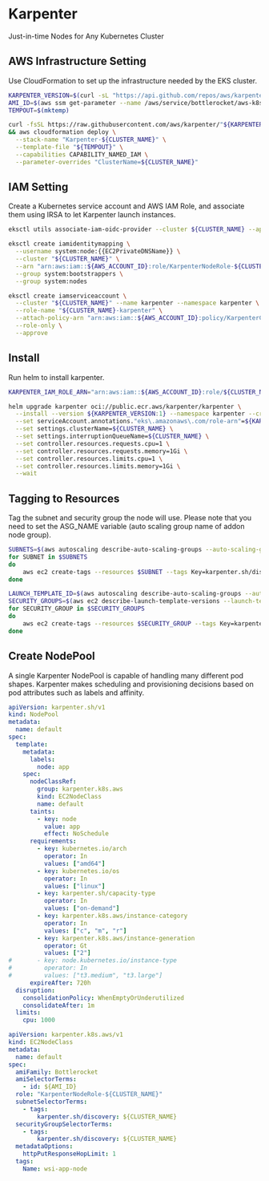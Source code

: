 # Karpenter
Just-in-time Nodes for Any Kubernetes Cluster
## AWS Infrastructure Setting
Use CloudFormation to set up the infrastructure needed by the EKS cluster. 
``` bash
KARPENTER_VERSION=$(curl -sL "https://api.github.com/repos/aws/karpenter/releases/latest" | jq -r ".tag_name")
AMI_ID=$(aws ssm get-parameter --name /aws/service/bottlerocket/aws-k8s-1.31/x86_64/latest/image_id --query "Parameter.Value" --output text)
TEMPOUT=$(mktemp)

curl -fsSL https://raw.githubusercontent.com/aws/karpenter/"${KARPENTER_VERSION}"/website/content/en/preview/getting-started/getting-started-with-karpenter/cloudformation.yaml  > $TEMPOUT \
&& aws cloudformation deploy \
  --stack-name "Karpenter-${CLUSTER_NAME}" \
  --template-file "${TEMPOUT}" \
  --capabilities CAPABILITY_NAMED_IAM \
  --parameter-overrides "ClusterName=${CLUSTER_NAME}"
```
## IAM Setting
Create a Kubernetes service account and AWS IAM Role, and associate them using IRSA to let Karpenter launch instances.
``` bash
eksctl utils associate-iam-oidc-provider --cluster ${CLUSTER_NAME} --approve

eksctl create iamidentitymapping \
  --username system:node:{{EC2PrivateDNSName}} \
  --cluster "${CLUSTER_NAME}" \
  --arn "arn:aws:iam::${AWS_ACCOUNT_ID}:role/KarpenterNodeRole-${CLUSTER_NAME}" \
  --group system:bootstrappers \
  --group system:nodes

eksctl create iamserviceaccount \
  --cluster "${CLUSTER_NAME}" --name karpenter --namespace karpenter \
  --role-name "${CLUSTER_NAME}-karpenter" \
  --attach-policy-arn "arn:aws:iam::${AWS_ACCOUNT_ID}:policy/KarpenterControllerPolicy-${CLUSTER_NAME}" \
  --role-only \
  --approve
```
## Install
Run helm to install karpenter.
``` bash
KARPENTER_IAM_ROLE_ARN="arn:aws:iam::${AWS_ACCOUNT_ID}:role/${CLUSTER_NAME}-karpenter"

helm upgrade karpenter oci://public.ecr.aws/karpenter/karpenter \
  --install --version ${KARPENTER_VERSION:1} --namespace karpenter --create-namespace \
  --set serviceAccount.annotations."eks\.amazonaws\.com/role-arn"=${KARPENTER_IAM_ROLE_ARN} \
  --set settings.clusterName=${CLUSTER_NAME} \
  --set settings.interruptionQueueName=${CLUSTER_NAME} \
  --set controller.resources.requests.cpu=1 \
  --set controller.resources.requests.memory=1Gi \
  --set controller.resources.limits.cpu=1 \
  --set controller.resources.limits.memory=1Gi \
  --wait
```
## Tagging to Resources
Tag the subnet and security group the node will use. Please note that you need to set the ASG_NAME variable (auto scaling group name of addon node group).
``` bash
SUBNETS=$(aws autoscaling describe-auto-scaling-groups --auto-scaling-group-names $ASG_NAME --query 'AutoScalingGroups[0].VPCZoneIdentifier' --output text | tr ',' '\n')
for SUBNET in $SUBNETS
do
	aws ec2 create-tags --resources $SUBNET --tags Key=karpenter.sh/discovery,Value=${CLUSTER_NAME}
done

LAUNCH_TEMPLATE_ID=$(aws autoscaling describe-auto-scaling-groups --auto-scaling-group-names $ASG_NAME --query 'AutoScalingGroups[0].MixedInstancesPolicy.LaunchTemplate.LaunchTemplateSpecification.LaunchTemplateId' --output text)
SECURITY_GROUPS=$(aws ec2 describe-launch-template-versions --launch-template-id $LAUNCH_TEMPLATE_ID --versions $Latest --query 'LaunchTemplateVersions[0].LaunchTemplateData.SecurityGroupIds' --output text)
for SECURITY_GROUP in $SECURITY_GROUPS
do
	aws ec2 create-tags --resources $SECURITY_GROUP --tags Key=karpenter.sh/discovery,Value=${CLUSTER_NAME}
done
```
## Create NodePool
A single Karpenter NodePool is capable of handling many different pod shapes. Karpenter makes scheduling and provisioning decisions based on pod attributes such as labels and affinity.
``` yaml title="nodepool.yaml"
apiVersion: karpenter.sh/v1
kind: NodePool
metadata:
  name: default
spec:
  template:
    metadata:
      labels:
        node: app
    spec:
      nodeClassRef:
        group: karpenter.k8s.aws
        kind: EC2NodeClass
        name: default
      taints:
        - key: node
          value: app
          effect: NoSchedule
      requirements:
        - key: kubernetes.io/arch
          operator: In
          values: ["amd64"]
        - key: kubernetes.io/os
          operator: In
          values: ["linux"]
        - key: karpenter.sh/capacity-type
          operator: In
          values: ["on-demand"]
        - key: karpenter.k8s.aws/instance-category
          operator: In
          values: ["c", "m", "r"]
        - key: karpenter.k8s.aws/instance-generation
          operator: Gt
          values: ["2"]
#       - key: node.kubernetes.io/instance-type
#         operator: In
#         values: ["t3.medium", "t3.large"]
      expireAfter: 720h
  disruption:
    consolidationPolicy: WhenEmptyOrUnderutilized
    consolidateAfter: 1m
  limits:
    cpu: 1000
```
``` yaml title="nodeclass.yaml"
apiVersion: karpenter.k8s.aws/v1
kind: EC2NodeClass
metadata:
  name: default
spec:
  amiFamily: Bottlerocket
  amiSelectorTerms:
    - id: ${AMI_ID}
  role: "KarpenterNodeRole-${CLUSTER_NAME}"
  subnetSelectorTerms:
    - tags:
        karpenter.sh/discovery: ${CLUSTER_NAME}
  securityGroupSelectorTerms:
    - tags:
        karpenter.sh/discovery: ${CLUSTER_NAME}
  metadataOptions:
    httpPutResponseHopLimit: 1
  tags:
    Name: wsi-app-node
```